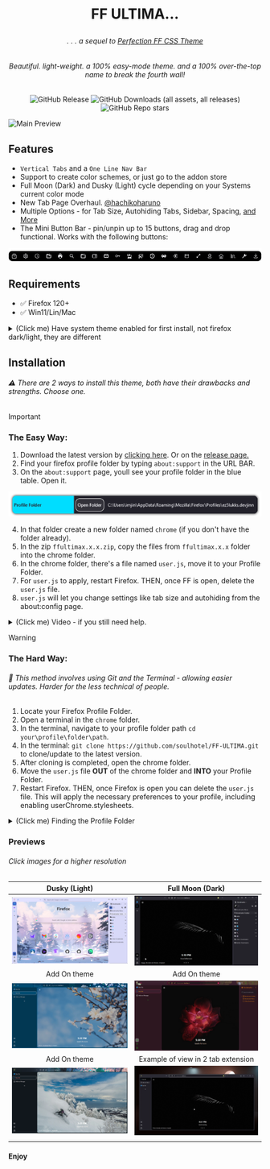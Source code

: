 # <p align="center"> FF ULTIMA... </p>

###### <p align="center">. . . a sequel to [Perfection FF CSS Theme](https://github.com/soulhotel/Perfection-Firefox-CSS-Theme) </p>

###### <p align="center">Beautiful. light-weight. a 100% easy-mode theme. and a 100% over-the-top name to break the fourth wall!</p>

<div align="center">

![GitHub Release](https://img.shields.io/github/v/release/soulhotel/FF-CSS-ULTIMA?style=for-the-badge) ![GitHub Downloads (all assets, all releases)](https://img.shields.io/github/downloads/soulhotel/ff-ultima/total?style=for-the-badge&color=blue) ![GitHub Repo stars](https://img.shields.io/github/stars/soulhotel/FF-CSS-ULTIMA?style=for-the-badge)

</div>

![Main Preview](doc/preview/prev1.gif)

## Features

- `Vertical Tabs` and a `One Line Nav Bar`
- Support to create color schemes, or just go to the addon store
- Full Moon (Dark) and Dusky (Light) cycle depending on your Systems current color mode
- New Tab Page Overhaul. [@hachikoharuno](https://github.com/hachikoharuno/Beautiful-newtab-Firefox) 
- Multiple Options - for Tab Size, Autohiding Tabs, Sidebar, Spacing, [and More](doc/Modification.md)
- The Mini Button Bar - pin/unpin up to 15 buttons, drag and drop functional. Works with the following buttons:

![prevautohide](doc/preview/prevmini-bar.png)

## Requirements

- ✅ Firefox 120+
- ✅ Win11/Lin/Mac

<details>
<summary>(Click me) Have system theme enabled for first install, not firefox dark/light, they are different</summary>
  
![install1](doc/preview/install1.jpg) ![install2](doc/preview/install2.jpg)
</details>

## Installation

###### :warning: There are 2 ways to install this theme, both have their drawbacks and strengths. Choose one.

> [!IMPORTANT]
> ### The Easy Way:
> 1. Download the latest version by [clicking here](https://github.com/soulhotel/FF-ULTIMA/archive/refs/heads/main.zip). Or on the [release page.](https://github.com/soulhotel/FF-CSS-ULTIMA/releases/latest)
> 2. Find your firefox profile folder by typing `about:support` in the URL BAR.
> 3. On the `about:support` page, youll see your profile folder in the blue table. Open it.
>
> ![aboutsupport](doc/preview/about_support.png)
>
> 4. In that folder create a new folder named `chrome` (if you don't have the folder already).
> 5. In the zip `ffultimax.x.x.zip`, copy the files from `ffultimax.x.x` folder into the chrome folder.
> 6. In the chrome folder, there's a file named `user.js`, move it to your Profile Folder.
> 7. For `user.js` to apply, restart Firefox. THEN, once FF is open, delete the `user.js` file.
> 8. `user.js` will let you change settings like tab size and autohiding from the about:config page.

<details>
<summary>(Click me) Video - if you still need help.</summary>
  
https://github.com/soulhotel/FF-ULTIMA/assets/155501797/dbc7fc96-e975-4a6f-820d-f69efa04cf8e
</details>

> [!warning]
> ### The Hard Way:
> ###### 🔄 This method involves using Git and the Terminal - allowing easier updates. Harder for the less technical of people.
>
> 1. Locate your Firefox Profile Folder.
> 2. Open a terminal in the `chrome` folder.
> 3. In the terminal, navigate to your profile folder path `cd your\profile\folder\path`.
> 4. In the terminal: `git clone https://github.com/soulhotel/FF-ULTIMA.git` to clone/update to the latest version.
> 5. After cloning is completed, open the chrome folder.
> 6. Move the `user.js` file **OUT** of the chrome folder and **INTO** your Profile Folder.
> 7. Restart Firefox. THEN, once Firefox is open you can delete the `user.js` file. This will apply the necessary preferences to your profile, including enabling userChrome.stylesheets.
>
>   <details>
>     <summary>(Click me) Finding the Profile Folder</summary>
>     
> - Go to `about:profiles`
> - Your profile will say `This is the profile in use and...` Click the **Open Directory** button in the **Root Directory** row.
> - This will open your currently in-use Firefox Profile folder.
> 
> ![alt text](doc/preview/profilelocation.png)
> 
> - In that folder create a new folder named `chrome` (if you don't have the folder already).
>   </details>

### Previews

###### Click images for a higher resolution

|            Dusky (Light)            |          Full Moon (Dark)           |
| :---------------------------------: | :---------------------------------: |
| ![install1](doc/preview/prev2.png) | ![install1](doc/preview/prev3.gif) |
|            Add On theme             |            Add On theme             |
| ![install1](doc/preview/prev4.gif) | ![install1](doc/preview/prev5.gif) |
|            Add On theme             | Example of view in 2 tab extension  |
| ![install1](doc/preview/prev6.png) | ![install1](doc/preview/prev7.gif) |
|                                     |                                     |

#### Enjoy
